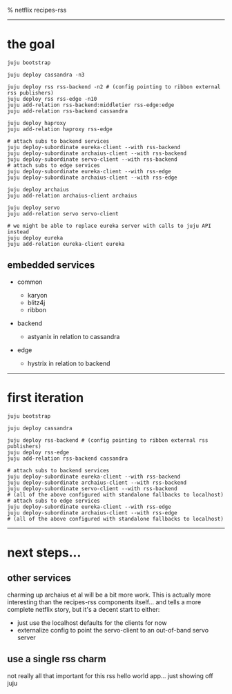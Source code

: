 
% netflix recipes-rss

---

# the goal

    juju bootstrap

    juju deploy cassandra -n3

    juju deploy rss rss-backend -n2 # (config pointing to ribbon external rss publishers)
    juju deploy rss rss-edge -n10
    juju add-relation rss-backend:middletier rss-edge:edge
    juju add-relation rss-backend cassandra

    juju deploy haproxy
    juju add-relation haproxy rss-edge

    # attach subs to backend services
    juju deploy-subordinate eureka-client --with rss-backend
    juju deploy-subordinate archaius-client --with rss-backend
    juju deploy-subordinate servo-client --with rss-backend
    # attach subs to edge services
    juju deploy-subordinate eureka-client --with rss-edge
    juju deploy-subordinate archaius-client --with rss-edge

    juju deploy archaius
    juju add-relation archaius-client archaius

    juju deploy servo
    juju add-relation servo servo-client

    # we might be able to replace eureka server with calls to juju API instead
    juju deploy eureka
    juju add-relation eureka-client eureka


## embedded services

- common

  - karyon
  - blitz4j
  - ribbon

- backend

  - astyanix in relation to cassandra

- edge

  - hystrix in relation to backend

---

# first iteration


    juju bootstrap

    juju deploy cassandra

    juju deploy rss-backend # (config pointing to ribbon external rss publishers)
    juju deploy rss-edge
    juju add-relation rss-backend cassandra

    # attach subs to backend services
    juju deploy-subordinate eureka-client --with rss-backend
    juju deploy-subordinate archaius-client --with rss-backend
    juju deploy-subordinate servo-client --with rss-backend
    # (all of the above configured with standalone fallbacks to localhost)
    # attach subs to edge services
    juju deploy-subordinate eureka-client --with rss-edge
    juju deploy-subordinate archaius-client --with rss-edge
    # (all of the above configured with standalone fallbacks to localhost)


---

# next steps... 

## other services

charming up archaius et al will be a bit more work.  This is actually more
interesting than the recipes-rss components itself... and tells a more complete
netflix story, but it's a decent start to either:

- just use the localhost defaults for the clients for now
- externalize config to point the servo-client to an out-of-band servo server


## use a single rss charm

not really all that important for this rss hello world app... just showing off juju

